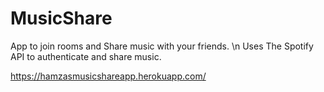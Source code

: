 # MusicShare
App to join rooms and Share music with your friends. \n
Uses The Spotify API to authenticate and share music. 

https://hamzasmusicshareapp.herokuapp.com/
